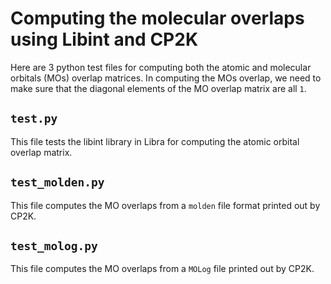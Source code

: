 # Computing the molecular overlaps using Libint and CP2K

Here are 3 python test files for computing both the atomic and molecular orbitals (MOs) overlap matrices. In computing the MOs overlap, we need to make sure that the 
diagonal elements of the MO overlap matrix are all `1`. 

## `test.py` 

This file tests the libint library in Libra for computing the atomic orbital overlap matrix.

## `test_molden.py`

This file computes the MO overlaps from a `molden` file format printed out by CP2K. 

## `test_molog.py`

This file computes the MO overlaps from a `MOLog` file printed out by CP2K.

